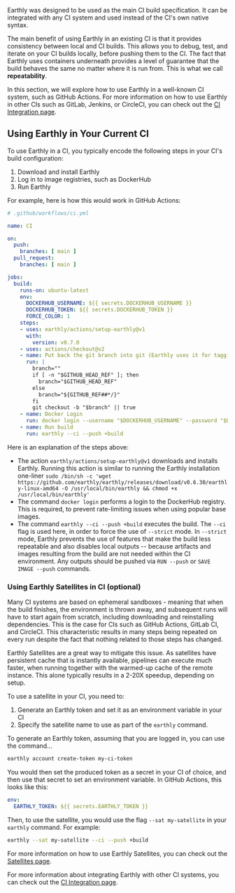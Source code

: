 Earthly was designed to be used as the main CI build specification. It can be integrated with any CI system and used instead of the CI's own native syntax.

The main benefit of using Earthly in an existing CI is that it provides consistency between local and CI builds. This allows you to debug, test, and iterate on your CI builds locally, before pushing them to the CI. The fact that Earthly uses containers underneath provides a level of guarantee that the build behaves the same no matter where it is run from. This is what we call **repeatability**.

In this section, we will explore how to use Earthly in a well-known CI system, such as GitHub Actions. For more information on how to use Earthly in other CIs such as GitLab, Jenkins, or CircleCI, you can check out the [CI Integration page](../ci-integration/overview.md).

## Using Earthly in Your Current CI

To use Earthly in a CI, you typically encode the following steps in your CI's build configuration:

1. Download and install Earthly
2. Log in to image registries, such as DockerHub
3. Run Earthly

For example, here is how this would work in GitHub Actions:

```yaml
# .github/workflows/ci.yml

name: CI

on:
  push:
    branches: [ main ]
  pull_request:
    branches: [ main ]

jobs:
  build:
    runs-on: ubuntu-latest
    env:
      DOCKERHUB_USERNAME: ${{ secrets.DOCKERHUB_USERNAME }}
      DOCKERHUB_TOKEN: ${{ secrets.DOCKERHUB_TOKEN }}
      FORCE_COLOR: 1
    steps:
    - uses: earthly/actions/setup-earthly@v1
      with:
        version: v0.7.0
    - uses: actions/checkout@v2
    - name: Put back the git branch into git (Earthly uses it for tagging)
      run: |
        branch=""
        if [ -n "$GITHUB_HEAD_REF" ]; then
          branch="$GITHUB_HEAD_REF"
        else
          branch="${GITHUB_REF##*/}"
        fi
        git checkout -b "$branch" || true
    - name: Docker Login
      run: docker login --username "$DOCKERHUB_USERNAME" --password "$DOCKERHUB_TOKEN"
    - name: Run build
      run: earthly --ci --push +build
```

Here is an explanation of the steps above:

* The action `earthly/actions/setup-earthly@v1` downloads and installs Earthly. Running this action is similar to running the Earthly installation one-liner `sudo /bin/sh -c 'wget https://github.com/earthly/earthly/releases/download/v0.6.30/earthly-linux-amd64 -O /usr/local/bin/earthly && chmod +x /usr/local/bin/earthly'`
* The command `docker login` performs a login to the DockerHub registry. This is required, to prevent rate-limiting issues when using popular base images.
* The command `earthly --ci --push +build` executes the build. The `--ci` flag is used here, in order to force the use of `--strict` mode. In `--strict` mode, Earthly prevents the use of features that make the build less repeatable and also disables local outputs -- because artifacts and images resulting from the build are not needed within the CI environment. Any outputs should be pushed via `RUN --push` or `SAVE IMAGE --push` commands.

### Using Earthly Satellites in CI (optional)

Many CI systems are based on ephemeral sandboxes - meaning that when the build finishes, the environment is thrown away, and subsequent runs will have to start again from scratch, including downloading and reinstalling dependencies. This is the case for CIs such as GitHub Actions, GitLab CI, and CircleCI. This characteristic results in many steps being repeated on every run despite the fact that nothing related to those steps has changed.

Earthly Satellites are a great way to mitigate this issue. As satellites have persistent cache that is instantly available, pipelines can execute much faster, when running together with the warmed-up cache of the remote instance. This alone typically results in a 2-20X speedup, depending on setup.

To use a satellite in your CI, you need to:

1. Generate an Earthly token and set it as an environment variable in your CI
2. Specify the satellite name to use as part of the `earthly` command.

To generate an Earthly token, assuming that you are logged in, you can use the command...

```bash
earthly account create-token my-ci-token
```

You would then set the produced token as a secret in your CI of choice, and then use that secret to set an environment variable. In GitHub Actions, this looks like this:

```yaml
env:
  EARTHLY_TOKEN: ${{ secrets.EARTHLY_TOKEN }}
```

Then, to use the satellite, you would use the flag `--sat my-satellite` in your `earthly` command. For example:

```bash
earthly --sat my-satellite --ci --push +build
```

For more information on how to use Earthly Satellites, you can check out the [Satellites page](../cloud/satellites.md).

For more information about integrating Earthly with other CI systems, you can check out the [CI Integration page](../ci-integration/overview.md).

